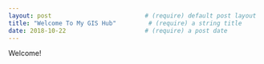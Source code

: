 ```yaml
---
layout: post                          # (require) default post layout
title: "Welcome To My GIS Hub"         # (require) a string title
date: 2018-10-22                      # (require) a post date
---
```

Welcome!
